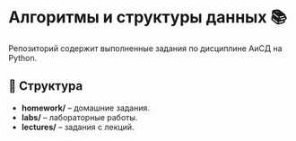 # Алгоритмы и структуры данных 📚

Репозиторий содержит выполненные задания по дисциплине АиСД на Python.

## 📂 Структура
- **homework/** – домашние задания.
- **labs/** – лабораторные работы.
- **lectures/** – задания с лекций.
